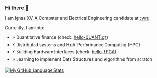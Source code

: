 ### Hi there 👋
I am Ignas XV, A Computer and Electrical Engineering candidate at [cwru](https://www.case.edu)

Currently, I am into:
- ⚡ Quantitative finance (check: [hello-QUANT.git](htpps://github.com/ignasxv/hello-quant))
- ⚡ Distributed systems and High-Performance Computing (HPC)
- ⚡ Building Hardware Interfaces (check: [hello-FPGA](htpps://github.com/ignasxv/hello-FPGA))
- ⚡ Learning to implement Data Structures and Algorithms from scratch


[![My GitHub Language Stats](https://github-readme-stats.vercel.app/api/top-langs/?username=ignas&langs_count=5&theme=tokyonight)]()

